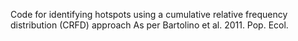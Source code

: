 Code for identifying hotspots using a cumulative relative frequency distribution (CRFD) approach
As per Bartolino et al. 2011. Pop. Ecol.